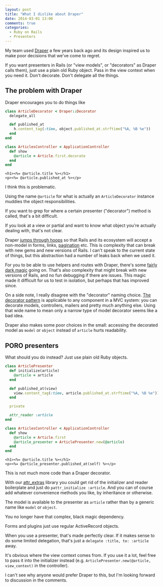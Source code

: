 ```yaml
---
layout: post
title: "What I dislike about Draper"
date: 2014-03-01 13:00
comments: true
categories:
  - Ruby on Rails
  - Presenters
---
```


My team used [Draper](https://github.com/drapergem/draper) a few years back ago and its design inspired us to make poor decisions that we've come to regret.

If you want presenters in Rails (or "view models", or "decorators" as Draper calls them), just use a plain old Ruby object. Pass in the view context when you need it. Don't decorate. Don't delegate all the things.


## The problem with Draper

Draper encourages you to do things like

``` ruby app/decorators/article_decorator.rb
class ArticleDecorator < Draper::Decorator
  delegate_all

  def published_at
    h.content_tag(:time, object.published_at.strftime("%A, %B %e"))
  end
end
```

``` ruby app/controllers/articles_controller.rb
class ArticlesController < ApplicationController
  def show
    @article = Article.first.decorate
  end
end
```

``` erb app/views/articles/show.html.erb
<h1><%= @article.title %></h1>
<p><%= @article.published_at %></p>
```

I think this is problematic.

Using the name `@article` for what is actually an `ArticleDecorator` instance muddies the object responsibilities.

If you want to grep for where a certain presenter ("decorator") method is called, that's a bit difficult.

If you look at a view or partial and want to know what object you're actually dealing with, that's not clear.

Draper [jumps through hoops](https://github.com/drapergem/draper/blob/master/lib/draper/decorator.rb) so that Rails and its ecosystem will accept a non-model in forms, links, [pagination](https://github.com/drapergem/draper/#using-pagination) etc. This is complexity that can break with new gems and new versions of Rails. I can't speak to the current state of things, but this abstraction had a number of leaks back when we used it.

For you to be able to use helpers and routes with Draper, there's some [fairly dark magic](https://github.com/drapergem/draper/blob/master/lib/draper/view_context.rb) going on. That's also complexity that might break with new versions of Rails, and no fun debugging if there are issues. This magic made it difficult for us to test in isolation, but perhaps that has improved since.

On a side note, I really disagree with the "decorator" naming choice. [The decorator pattern](http://en.wikipedia.org/wiki/Decorator_pattern) is applicable to any component in a MVC system: you can decorate models, controllers, mailers and pretty much anything else. Using that wide name to mean only a narrow type of model decorator seems like a bad idea.

Draper also makes some poor choices in the small: accessing the decorated model as `model` or `object` instead of `article` hurts readability.


## PORO presenters

What should you do instead? Just use plain old Ruby objects.

``` ruby app/presenters/article_presenter.rb
class ArticlePresenter
  def initialize(article)
    @article = article
  end

  def published_at(view)
    view.content_tag(:time, article.published_at.strftime("%A, %B %e"))
  end

  private

  attr_reader :article
end
```

``` ruby app/controllers/articles_controller.rb
class ArticlesController < ApplicationController
  def show
    @article = Article.first
    @article_presenter = ArticlePresenter.new(@article)
  end
end
```

``` erb app/views/articles/show.html.erb
<h1><%= @article.title %></h1>
<p><%= @article_presenter.published_at(self) %></p>
```

This is not much more code than a Draper decorator.

With our [attr_extras](https://github.com/barsoom/attr_extras) library you could get rid of the initializer and reader boilerplate and just do `pattr_initialize :article`. And you can of course add whatever convenience methods you like, by inheritance or otherwise.

The model is available to the presenter as `article` rather than by a generic name like `model` or `object`.

You no longer have that complex, black magic dependency.

Forms and plugins just use regular ActiveRecord objects.

When you use a presenter, that's made perfectly clear. If it makes sense to do some limited delegation, that's just a `delegate :title, to: :article` away.

It's obvious where the view context comes from. If you use it a lot, feel free to pass it into the initializer instead (e.g. `ArticlePresenter.new(@article, view_context)` in the controller).

I can't see why anyone would prefer Draper to this, but I'm looking forward to discussion in the comments.
